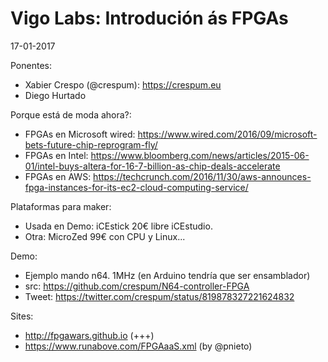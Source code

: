 Vigo Labs: Introdución ás FPGAs
======

17-01-2017

Ponentes:

* Xabier Crespo (@crespum): https://crespum.eu
* Diego Hurtado

Porque está de moda ahora?:

* FPGAs en Microsoft wired: https://www.wired.com/2016/09/microsoft-bets-future-chip-reprogram-fly/
* FPGAs en Intel: https://www.bloomberg.com/news/articles/2015-06-01/intel-buys-altera-for-16-7-billion-as-chip-deals-accelerate
* FPGAs en AWS: https://techcrunch.com/2016/11/30/aws-announces-fpga-instances-for-its-ec2-cloud-computing-service/


Plataformas para maker:

* Usada en Demo: iCEstick 20€ libre iCEstudio.
* Otra: MicroZed 99€ con CPU y Linux...

Demo:

* Ejemplo mando n64. 1MHz (en Arduino tendría que ser ensamblador)
* src: https://github.com/crespum/N64-controller-FPGA
* Tweet: https://twitter.com/crespum/status/819878327221624832

Sites:

* http://fpgawars.github.io (+++)
* https://www.runabove.com/FPGAaaS.xml (by @pnieto)
